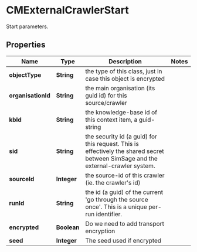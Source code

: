 

# CMExternalCrawlerStart

Start parameters.

## Properties

| Name | Type | Description | Notes |
|------------ | ------------- | ------------- | -------------|
|**objectType** | **String** | the type of this class, just in case this object is encrypted |  |
|**organisationId** | **String** | the main organisation (its guid id) for this source/crawler |  |
|**kbId** | **String** | the knowledge-base id of this context item, a guid-string |  |
|**sid** | **String** | the security id (a guid) for this request.  This is effectively the shared secret between SimSage and the external-crawler system. |  |
|**sourceId** | **Integer** | the source-id of this crawler (ie. the crawler&#39;s id) |  |
|**runId** | **String** | the id (a guid) of the current &#39;go through the source once&#39;.  This is a unique per-run identifier. |  |
|**encrypted** | **Boolean** | Do we need to add transport encryption |  |
|**seed** | **Integer** | The seed used if encrypted |  |



